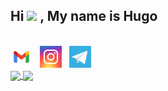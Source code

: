 
##  Hi <img src="https://raw.githubusercontent.com/MartinHeinz/MartinHeinz/master/wave.gif" width="30px"> ,  My name is Hugo

[comment]: <I’m a 16 year old programmer, passionated with Python. I like to contribute to open source project and help other people.>
[comment]: <- 🧑🏽‍💻 I’m currently working on several projects for some clients>
[comment]: <- 💴 Looking for work>


<br>
    <a href="mailto:hugolebelzic@gmail.com"><img height="35" src="https://raw.githubusercontent.com/edent/SuperTinyIcons/master/images/svg/gmail.svg"></a>&nbsp;&nbsp;
    <a href="https://instagram.com/hugolb0"><img height="35" src="https://raw.githubusercontent.com/edent/SuperTinyIcons/master/images/svg/instagram.svg"></a>&nbsp;&nbsp;
    </a>
    <a href="https://t.me/hugolb0"><img height="35" src="https://raw.githubusercontent.com/edent/SuperTinyIcons/master/images/svg/telegram.svg"></a>&nbsp;&nbsp;
   
<br>


<a href="https://github.com/hugolb0/hugolb0">
  <img align="center" src="https://github-readme-stats.vercel.app/api?username=hugolb0&show_icons=true&include_all_commits=true&count_private=true" />
</a>

<a href="https://github.com/hugolb0/hugolb0">
  <img align="center" src="https://github-readme-stats.vercel.app/api/top-langs/?username=hugolb0" />
</a>
<br>



